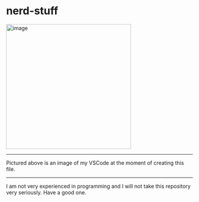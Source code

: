 # nerd-stuff
<img width="337" alt="image" src="https://user-images.githubusercontent.com/110700696/205536182-ea7a655d-5ebc-47ee-8027-301d14af4989.png">

---

Pictured above is an image of my VSCode at the moment of creating this file.

---

I am not very experienced in programming and I will not take this repository very seriously. Have a good one.
